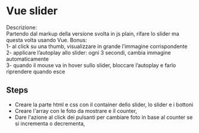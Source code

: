 Vue slider
===
Descrizione:<br>
Partendo dal markup della versione svolta in js plain, rifare lo slider ma questa volta usando Vue.
Bonus:<br>
1- al click su una thumb, visualizzare in grande l’immagine corrispondente<br>
2- applicare l’autoplay allo slider: ogni 3 secondi, cambia immagine automaticamente<br>
3- quando il mouse va in hover sullo slider, bloccare l’autoplay e farlo riprendere quando esce<br>

## Steps
- Creare la parte html e css con il container dello slider, lo slider e i bottoni
- Creare l'array con le foto da mostrare e il counter,
- Dare l'azione al click dei pulsanti per cambiare foto in base al counter se si incrementa o decrementa,

